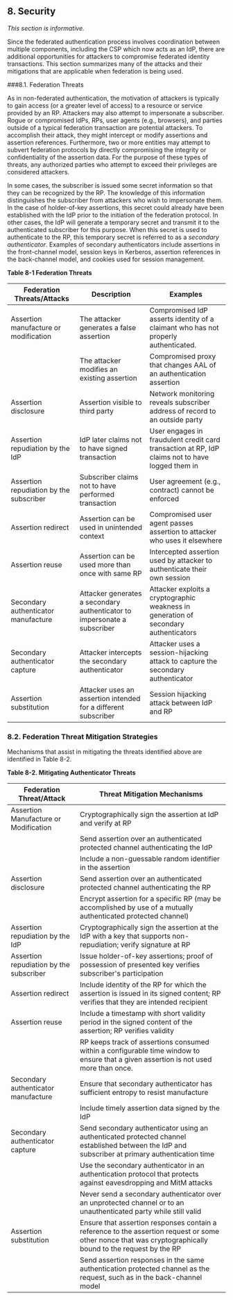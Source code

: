 <a name="security"></a>

## 8. Security

*This section is informative.*

Since the federated authentication process involves coordination between multiple components, including the CSP which now acts as an IdP, there are additional opportunities for attackers to compromise federated identity transactions. This section summarizes many of the attacks and their mitigations that are applicable when federation is being used.

###8.1. Federation Threats

As in non-federated authentication, the motivation of attackers is typically to gain access (or a greater level of access) to a resource or service provided by an RP. Attackers may also attempt to impersonate a subscriber. Rogue or compromised IdPs, RPs, user agents (e.g., browsers), and parties outside of a typical federation transaction are potential attackers. To accomplish their attack, they might intercept or modify assertions and assertion references. Furthermore, two or more entities may attempt to subvert federation protocols by directly compromising the integrity or confidentiality of the assertion data. For the purpose of these types of threats, any authorized parties who attempt to exceed their privileges are considered attackers.

In some cases, the subscriber is issued some secret information so that they can be recognized by the RP. The knowledge of this information distinguishes the subscriber from attackers who wish to impersonate them. In the case of holder-of-key assertions, this secret could already have been established with the IdP prior to the initiation of the federation protocol. In other cases, the IdP will generate a temporary secret and transmit it to the authenticated subscriber for this purpose. When this secret is used to authenticate to the RP, this temporary secret is referred to as a *secondary authenticator*. Examples of secondary authenticators include assertions in the front-channel model, session keys in Kerberos, assertion references in the back-channel model, and cookies used for session management.

<div class="text-center" markdown="1">

**Table 8-1 Federation Threats**

</div>

| **Federation Threats/Attacks**  | **Description**  | **Examples** |
|---------------------------------|------------------|--------------|
| Assertion manufacture or modification | The attacker generates a false assertion | Compromised IdP asserts identity of a claimant who has not properly authenticated. |
| | The attacker modifies an existing assertion | Compromised proxy that changes AAL of an authentication assertion |
| Assertion disclosure | Assertion visible to third party | Network monitoring reveals subscriber address of record to an outside party |
| Assertion repudiation by the IdP | IdP later claims not to have signed transaction | User engages in fraudulent credit card transaction at RP, IdP claims not to have logged them in |
| Assertion repudiation by the subscriber | Subscriber claims not to have performed transaction | User agreement (e.g., contract) cannot be enforced |
| Assertion redirect | Assertion can be used in unintended context | Compromised user agent passes assertion to attacker who uses it elsewhere |
| Assertion reuse | Assertion can be used more than once with same RP | Intercepted assertion used by attacker to authenticate their own session |
| Secondary authenticator manufacture | Attacker generates a secondary authenticator to impersonate a subscriber | Attacker exploits a cryptographic weakness in generation of secondary authenticators |
| Secondary authenticator capture | Attacker intercepts the secondary authenticator | Attacker uses a session-hijacking attack to capture the secondary authenticator |
| Assertion substitution | Attacker uses an assertion intended for a different subscriber | Session hijacking attack between IdP and RP |

### 8.2. Federation Threat Mitigation Strategies

Mechanisms that assist in mitigating the threats identified above are identified in Table 8-2.

<div class="text-center" markdown="1">

**Table 8-2. Mitigating Authenticator Threats**

</div>

| **Federation Threat/Attack** | **Threat Mitigation Mechanisms** |
|------------------------------|----------------------------------|
| Assertion Manufacture or Modification | Cryptographically sign the assertion at IdP and verify at RP |
| | Send assertion over an authenticated protected channel authenticating the IdP |
| | Include a non-guessable random identifier in the assertion |
| Assertion disclosure | Send assertion over an authenticated protected channel authenticating the RP |
| | Encrypt assertion for a specific RP (may be accomplished by use of a mutually authenticated protected channel) |
| Assertion repudiation by the IdP | Cryptographically sign the assertion at the IdP with a key that supports non-repudiation; verify signature at RP |
| Assertion repudiation by the subscriber | Issue holder-of-key assertions; proof of possession of presented key verifies subscriber's participation |
| Assertion redirect | Include identity of the RP for which the assertion is issued in its signed content; RP verifies that they are intended recipient |
| Assertion reuse | Include a timestamp with short validity period in the signed content of the assertion; RP verifies validity |
| | RP keeps track of assertions consumed within a configurable time window to ensure that a given assertion is not used more than once. |
| Secondary authenticator manufacture | Ensure that secondary authenticator has sufficient entropy to resist manufacture |
| | Include timely assertion data signed by the IdP |
| Secondary authenticator capture | Send secondary authenticator using an authenticated protected channel established between the IdP and subscriber at primary authentication time |
| | Use the secondary authenticator in an authentication protocol that protects against eavesdropping and MitM attacks |
| | Never send a secondary authenticator over an unprotected channel or to an unauthenticated party while still valid |
| Assertion substitution | Ensure that assertion responses contain a reference to the assertion request or some other nonce that was cryptographically bound to the request by the RP |
| | Send assertion responses in the same authentication protected channel as the request, such as in the back-channel model |

